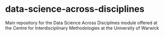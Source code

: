 # data-science-across-disciplines
Main repository for the Data Science Across Disciplines module offered at the Centre for Interdisciplinary Methodologies at the University of Warwick

